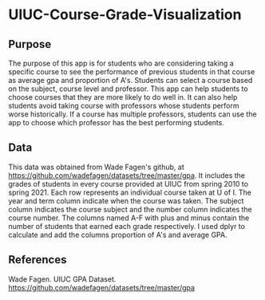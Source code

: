 # UIUC-Course-Grade-Visualization

## Purpose

The purpose of this app is for students who are considering taking a specific course to see the performance of previous students in that course as average gpa and proportion of A's. Students can select a course based on the subject, course level and professor. This app can help students to choose courses that they are more likely to do well in. It can also help students avoid taking course with professors whose students perform worse historically. If a course has multiple professors, students can use the app to choose which professor has the best performing students.

## Data

This data was obtained from Wade Fagen's github, at https://github.com/wadefagen/datasets/tree/master/gpa. It includes the grades of students in every course provided at UIUC from spring 2010 to spring 2021. Each row represents an individual course taken at U of I. The year and term column indicate when the course was taken. The subject column indicates the course subject and the number column indicates the course number. The columns named A-F with plus and minus contain the number of students that earned each grade respectively. I used dplyr to calculate and add the columns proportion of A's and average GPA.

## References

Wade Fagen. UIUC GPA Dataset. https://github.com/wadefagen/datasets/tree/master/gpa
